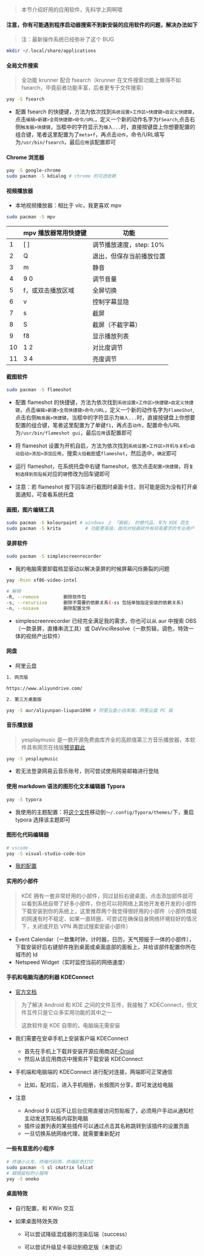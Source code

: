 > 本节介绍好用的应用软件，先科学上网啊喂

<!-- more -->

#### 注意，你有可能遇到程序启动器搜索不到新安装的应用软件的问题，解决办法如下

> 注：最新操作系统已经弥补了这个 BUG

```bash
mkdir ~/.local/share/applications
```

#### 全局文件搜索

> 全功能 krunner 配合 fsearch（krunner 在文件搜索功能上做得不如 fsearch，毕竟前者功能丰富，后者更专于文件搜索）

```bash
yay -S fsearch
```

- 配置 fsearch 的快捷键，方法为依次找到`系统设置>工作区>快捷键>自定义快捷键`，点击`编辑>新建>全局快捷键>命令/URL`，定义一个新的动作名字为`FSearch`,点击右侧`触发器>快捷键`，当框中的字符显示为`输入...`时，直接按键盘上你想要配置的组合键，笔者这里配置为了`meta+f`，再点击`动作`，命令/URL填写为`/usr/bin/fsearch`，最后`应用`该配置即可

#### Chrome 浏览器

```bash
yay -S google-chrome
sudo pacman -S kdialog # chrome 的可选依赖
```

#### 视频播放器

- 本地视频播放器：相比于 vlc，我更喜欢 mpv

```bash
sudo pacman -S mpv
```

|      | mpv 播放器常用快捷键 | 功能                     |
| ---- | -------------------- | ------------------------ |
| 1    | [ ]                  | 调节播放速度，step: 10%  |
| 2    | Q                    | 退出，但保存当前播放位置 |
| 3    | m                    | 静音                     |
| 4    | 9 0                  | 调节音量                 |
| 5    | f，或双击播放区域    | 全屏切换                 |
| 6    | v                    | 控制字幕显隐             |
| 7    | s                    | 截屏                     |
| 8    | S                    | 截屏（不截字幕）         |
| 9    | f8                   | 显示播放列表             |
| 10   | 1 2                  | 对比度调节               |
| 11   | 3 4                  | 亮度调节                 |

#### 截图软件

```bash
sudo pacman -S flameshot
```

- 配置 flameshot 的快捷键，方法为依次找到`系统设置>工作区>快捷键>自定义快捷键`，点击`编辑>新建>全局快捷键>命令/URL`，定义一个新的动作名字为`FlameShot`,点击右侧`触发器>快捷键`，当框中的字符显示为`输入...`时，直接按键盘上你想要配置的组合键，笔者这里配置为了单键`f1`，再点击`动作`，配置命令/URL为`/usr/bin/flameshot gui`，最后`应用`该配置即可
- 将 flameshot 设置为开机自启，方法为依次找到`系统设置>工作区>开机与关机>自动启动>添加>添加应用`，搜索`火焰截图`或`flameshot`，然后选中，`确定`即可

- 运行 flameshot，在系统托盘中右键 flameshot，依次点击`配置>快捷键`，将`复制选择到剪贴板`对应的`键`修改为回车键即可
- 注意：若 flameshot 按下回车进行截图时桌面卡住，则可能是因为没有打开桌面通知，可查看系统托盘

#### 画图，图片编辑工具

```bash
sudo pacman -S kolourpaint # windows 上 「画板」 的替代品，专为 KDE 而生
sudo pacman -S krita	     # 功能更高级，面向对绘画软件有较高要求的专业用户
```

#### 录屏软件

```bash
sudo pacman -S simplescreenrecorder
```

- 我的电脑需要卸载核显驱动以解决录屏的时候屏幕闪烁撕裂的问题

```bash
yay -Rssn xf86-video-intel

# 解释
-R, --remove         删除软件包
-s, --recursive      删除不需要的依赖关系(-ss 包括单独指定安装的依赖关系)
-n, --nosave         删除配置文件
```

- simplescreenrecorder 已经完全满足我的需求，你也可以从 aur 中搜索 OBS（一款录屏，直播串流工具）或 DaVinciResolve（一款剪辑，调色，特效一体的视频产出软件）

#### 网盘

- 阿里云盘

```sh
1. 网页版

https://www.aliyundrive.com/

2. 第三方桌面版

yay -S aur/aliyunpan-liupan1890 # 阿里云盘小白羊版，阿里云盘 PC 版
```

#### 音乐播放器

> yesplaymusic 是一款开源免费曲库齐全的高颜值第三方音乐播放器，本软件具有网页在线版[预览戳此](https://music.qier222.com/)

```bash
yay -S yesplaymusic
```

- 若无法登录网易云音乐账号，则可尝试使用网易邮箱进行登陆

#### 使用 markdown 语法的图形化文本编辑器 Typora

```bash
yay -S typora
```

- 我使用的主题配置：将[这个文件](https://github.com/Brannua/dot_files/tree/master/typora_themes)移动到`～/.config/Typora/themes/`下，重启 typora 选择该主题即可

#### 图形化代码编辑器

```bash
# vscode
yay -S visual-studio-code-bin
```

- [我的配置](https://github.com/Brannua/dot_files/tree/master/vscode)

#### 实用的小部件

> KDE 拥有一套非常好用的小部件，同过鼠标右键桌面，点击添加部件就可以看到系统自带了好多小部件，你也可以将网络上其他开发者开发的小部件下载安装到你的系统上，这里推荐两个我觉得很好用的小部件（小部件商城的网速有时不稳定，如果一直转圈，可尝试在确保自身网络环境较好的情况下，关闭或开启 VPN 再尝试搜索安装小部件）

- Event Calendar（一款集时钟，计时器，日历，天气预报于一体的小部件），下载安装好后右键部件拖到桌面或桌面底部的面板上，并给该部件配置你所在城市的 Id
- Netspeed Widget（实时监控当前的网络速度）

#### 手机和电脑沟通的利器 KDEConnect

- [官方文档](https://userbase.kde.org/KDEConnect/zh-hans#.E5.AE.89.E8.A3.85)

> 为了解决 Android 和 KDE 之间的文件互传，我接触了 KDEConnect，但文件互传只是它众多实用功能的其中之一
>
> 这款软件是 KDE 自带的，电脑端无需安装

- 我们需要在安卓手机上安装客户端 KDEConnect
  - 首先在手机上下载并安装开源应用商店[F-Droid](https://f-droid.org/)
  - 然后从该应用商店中搜索并下载安装 KDEConnect

- 手机端和电脑端的 KDEConnect 进行配对连接，两端即可正常通信
  - 比如，配对后，进入手机相册，长按图片分享，即可发送给电脑
- 注意
  - Android 9 以后不让后台应用直接访问剪贴板了，必须用户手动从通知栏主动发送剪贴板内容到电脑
  - 插件设置列表的某些插件可以通过点击其名称跳转到该插件的设置页面
  - 一旦切换系统网络代理，就需要重新配对

#### 一些有意思的小程序

```bash
# 终端小火车，终端代码雨，终端彩色打印
sudo pacman -S sl cmatrix lolcat
# 跟随鼠标的小猫咪
yay -S oneko
```

#### 桌面特效

- 自行配置，和 KWin 交互

- 如果桌面特效失效

  - 可以尝试降级混成器的渲染后端（success）
  
  - 可以尝试升级显卡驱动到稳定版（未尝试）
